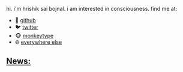 hi. i'm hrishik sai bojnal. i am interested in consciousness. find me at:

- 🐙 [github](https://github.com/fringewidth)
- 🐦 [twitter](https://x.com/saibojnal)
- 🐵 [monkeytype](https://monkeytype.com/profile/fringewidth)
- 🌐 [everywhere else](https://www.google.com/search?q=hrishik+sai+bojnal)

<h2 id="news-heading"><a href="news.md">News:</a></h2>

<table id="homepage_news" class="newstable"></table>

<script>
populateNews("homepage_news", 5)
</script>
